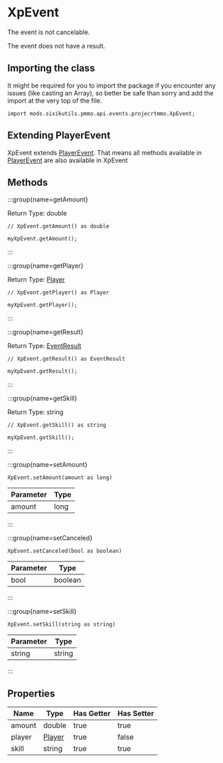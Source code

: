 # XpEvent

The event is not cancelable.

The event does not have a result.

## Importing the class

It might be required for you to import the package if you encounter any issues (like casting an Array), so better be safe than sorry and add the import at the very top of the file.
```zenscript
import mods.sixikutils.pmmo.api.events.projecrtmmo.XpEvent;
```


## Extending PlayerEvent

XpEvent extends [PlayerEvent](/forge/api/event/entity/player/PlayerEvent). That means all methods available in [PlayerEvent](/forge/api/event/entity/player/PlayerEvent) are also available in XpEvent

## Methods

:::group{name=getAmount}

Return Type: double

```zenscript
// XpEvent.getAmount() as double

myXpEvent.getAmount();
```

:::

:::group{name=getPlayer}

Return Type: [Player](/mods/sixikutils/pmmo/player/Player)

```zenscript
// XpEvent.getPlayer() as Player

myXpEvent.getPlayer();
```

:::

:::group{name=getResult}

Return Type: [EventResult](/forge/api/event/EventResult)

```zenscript
// XpEvent.getResult() as EventResult

myXpEvent.getResult();
```

:::

:::group{name=getSkill}

Return Type: string

```zenscript
// XpEvent.getSkill() as string

myXpEvent.getSkill();
```

:::

:::group{name=setAmount}

```zenscript
XpEvent.setAmount(amount as long)
```

| Parameter | Type |
|-----------|------|
| amount    | long |


:::

:::group{name=setCanceled}

```zenscript
XpEvent.setCanceled(bool as boolean)
```

| Parameter |  Type   |
|-----------|---------|
| bool      | boolean |


:::

:::group{name=setSkill}

```zenscript
XpEvent.setSkill(string as string)
```

| Parameter |  Type  |
|-----------|--------|
| string    | string |


:::


## Properties

|  Name  |                     Type                      | Has Getter | Has Setter |
|--------|-----------------------------------------------|------------|------------|
| amount | double                                        | true       | true       |
| player | [Player](/mods/sixikutils/pmmo/player/Player) | true       | false      |
| skill  | string                                        | true       | true       |

